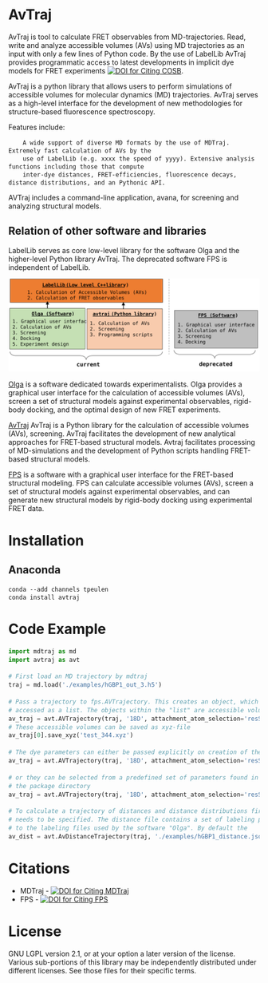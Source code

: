 AvTraj
======

AvTraj is tool to calculate FRET observables from MD-trajectories. Read, write and analyze accessible volumes (AVs) 
using MD trajectories as an input with only a few lines of Python code. By the use of LabelLib AvTraj provides
programmatic access to latest developments in implicit dye models for FRET experiments [![DOI for Citing COSB](https://img.shields.io/badge/DOI-10.1016/j.sbi.2016.11.012-blue.svg)](https://doi.org/10.1016/j.sbi.2016.11.012). 

AvTraj is a python library that allows users to perform simulations of accessible volumes for molecular
dynamics (MD) trajectories. AvTraj serves as a high-level interface for the development of new methodologies
for structure-based fluorescence spectroscopy.

Features include:

        A wide support of diverse MD formats by the use of MDTraj. Extremely fast calculation of AVs by the
        use of LabelLib (e.g. xxxx the speed of yyyy). Extensive analysis functions including those that compute
        inter-dye distances, FRET-efficiencies, fluorescence decays, distance distributions, and an Pythonic API.

AVTraj includes a command-line application, avana, for screening and analyzing structural models.


Relation of other software and libraries
----------------------------------------

LabelLib serves as core low-level library for the software Olga and the higher-level Python library AvTraj. The
deprecated software FPS is independent of LabelLib.

![LabelLib and other software/libraries][3]

[Olga](https://github.com/Fluorescence-Tools/Olga) is a software dedicated towards experimentalists. Olga provides a graphical user interface for the calculation of accessible volumes (AVs), screen a set of structural models against experimental observables, rigid-body docking, 
and the optimal design of new FRET experiments. 

[AvTraj](https://github.com/Fluorescence-Tools/avtraj)
AvTraj is a Python library for the calculation of accessible volumes (AVs), screening. AvTraj facilitates the development of new analytical approaches for FRET-based structural models. Avtraj facilitates processing of 
MD-simulations and the development of Python scripts handling FRET-based structural models. 

[FPS](http://www.mpc.hhu.de/software/fps.html) is a software with a graphical user interface for the FRET-based structural modeling. FPS can calculate accessible volumes (AVs), screen a set of structural models against experimental observables, and can generate new structural 
models by rigid-body docking using experimental FRET data.


Installation
============

Anaconda
--------

```commandline
conda --add channels tpeulen
conda install avtraj
```


Code Example
============

```python
import mdtraj as md
import avtraj as avt

# First load an MD trajectory by mdtraj
traj = md.load('./examples/hGBP1_out_3.h5')

# Pass a trajectory to fps.AVTrajectory. This creates an object, which can be 
# accessed as a list. The objects within the "list" are accessible volumes  
av_traj = avt.AVTrajectory(traj, '18D', attachment_atom_selection='resSeq 7 and name CB')
# These accessible volumes can be saved as xyz-file
av_traj[0].save_xyz('test_344.xyz')

# The dye parameters can either be passed explicitly on creation of the object
av_traj = avt.AVTrajectory(traj, '18D', attachment_atom_selection='resSeq 7 and name CB', linker_length=25., linker_width=1.5, radius_1=6.0)

# or they can be selected from a predefined set of parameters found in the JSON file dye_definition.json located within
# the package directory 
av_traj = avt.AVTrajectory(traj, '18D', attachment_atom_selection='resSeq 7 and name CB', dye_parameter_set='D3Alexa488')

# To calculate a trajectory of distances and distance distributions first a labeling file and a "distance file" 
# needs to be specified. The distance file contains a set of labeling positions and distances and should be compatible
# to the labeling files used by the software "Olga". By default the 
av_dist = avt.AvDistanceTrajectory(traj, './examples/hGBP1_distance.json')

```


Citations 
=========

* MDTraj - [![DOI for Citing MDTraj](https://img.shields.io/badge/DOI-10.1016%2Fj.bpj.2015.08.015-blue.svg)](http://doi.org/10.1016/j.bpj.2015.08.015)
* FPS - [![DOI for Citing FPS](https://img.shields.io/badge/DOI-10.1038/nmeth.2222-blue.svg)](http://doi.org/10.1038/nmeth.2222)


License
=======

GNU LGPL version 2.1, or at your option a later version of the license.
Various sub-portions of this library may be independently distributed under
different licenses. See those files for their specific terms.

[3]: doc/img/software_overview.svg "LabelLib and other software/libraries"
